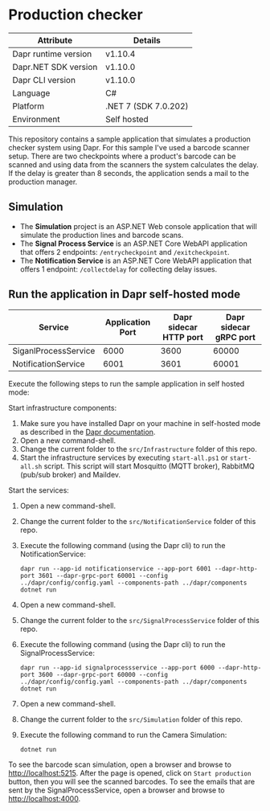 # Production checker

| Attribute            | Details                   |
| -------------------- | ------------------------- |
| Dapr runtime version | v1.10.4                   |
| Dapr.NET SDK version | v1.10.0                   |
| Dapr CLI version     | v1.10.0                   |
| Language             | C#                        |
| Platform             | .NET 7 (SDK 7.0.202)      |
| Environment          | Self hosted               |

This repository contains a sample application that simulates a production checker system using Dapr. For this sample I've used a barcode scanner setup. There are two checkpoints where a product's barcode can be scanned and using data from the scanners the system calculates the delay. If the delay is greater than 8 seconds, the application sends a mail to the production manager.

## Simulation

- The **Simulation** project is an ASP.NET Web console application that will simulate the production lines and barcode scans.
- The **Signal Process Service** is an ASP.NET Core WebAPI application that offers 2 endpoints: `/entrycheckpoint` and `/exitcheckpoint`.
- The **Notification Service** is an ASP.NET Core WebAPI application that offers 1 endpoint: `/collectdelay` for collecting delay issues.

## Run the application in Dapr self-hosted mode

| Service                    | Application Port | Dapr sidecar HTTP port | Dapr sidecar gRPC port |
| -------------------------- | ---------------- | ---------------------- | ---------------------- |
| SiganlProcessService      | 6000             | 3600                   | 60000                  |
| NotificationService      | 6001             | 3601                   | 60001                  |

Execute the following steps to run the sample application in self hosted mode:

Start infrastructure components:

1. Make sure you have installed Dapr on your machine in self-hosted mode as described in the [Dapr documentation](https://docs.dapr.io/getting-started/install-dapr/).
2. Open a new command-shell.
3. Change the current folder to the `src/Infrastructure` folder of this repo.
4. Start the infrastructure services by executing `start-all.ps1` or `start-all.sh` script. This script will start Mosquitto (MQTT broker), RabbitMQ (pub/sub broker) and Maildev.

Start the services:

1. Open a new command-shell.
2. Change the current folder to the `src/NotificationService` folder of this repo.
3. Execute the following command (using the Dapr cli) to run the NotificationService:

    ```console
    dapr run --app-id notificationservice --app-port 6001 --dapr-http-port 3601 --dapr-grpc-port 60001 --config ../dapr/config/config.yaml --components-path ../dapr/components dotnet run
    ```
4. Open a new command-shell.
5. Change the current folder to the `src/SignalProcessService` folder of this repo.
6. Execute the following command (using the Dapr cli) to run the SignalProcessService:

    ```console
    dapr run --app-id signalprocessservice --app-port 6000 --dapr-http-port 3600 --dapr-grpc-port 60000 --config ../dapr/config/config.yaml --components-path ../dapr/components dotnet run
    ```
7. Open a new command-shell.
8. Change the current folder to the `src/Simulation` folder of this repo.
9. Execute the following command to run the Camera Simulation:

     ```console
     dotnet run
     ```
To see the barcode scan simulation, open a browser and browse to [http://localhost:5215](http://localhost:5215/). After the page is opened, click on `Start production` button, then you will see the scanned barcodes.
To see the emails that are sent by the SignalProcessService, open a browser and browse to [http://localhost:4000](http://localhost:4000).